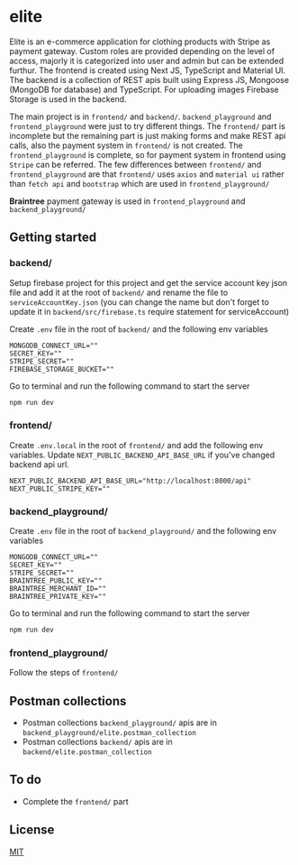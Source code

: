 # elite

Elite is an e-commerce application for clothing products with Stripe as payment gateway. Custom roles are provided depending on the level of access, majorly it is categorized into user and admin but can be extended furthur. The frontend is created using Next JS, TypeScript and Material UI. The backend is a collection of REST apis built using Express JS, Mongoose (MongoDB for database) and TypeScript. For uploading images Firebase Storage is used in the backend.

The main project is in `frontend/` and `backend/`. `backend_playground` and `frontend_playground` were just to try different things. The `frontend/` part is incomplete but the remaining part is just making forms and make REST api calls, also the payment system in `frontend/` is not created. The `frontend_playground` is complete, so for payment system in frontend using `Stripe` can be referred. The few differences between `frontend/` and `frontend_playground` are that `frontend/` uses `axios` and `material ui` rather than `fetch api` and `bootstrap` which are used in `frontend_playground/`

**Braintree** payment gateway is used in `frontend_playground` and `backend_playground/`

## Getting started

### backend/

Setup firebase project for this project and get the service account key json file and add it at the root of `backend/` and rename the file to `serviceAccountKey.json` (you can change the name but don't forget to update it in `backend/src/firebase.ts` require statement for serviceAccount)

Create `.env` file in the root of `backend/` and the following env variables

```.env
MONGODB_CONNECT_URL=""
SECRET_KEY=""
STRIPE_SECRET=""
FIREBASE_STORAGE_BUCKET=""
```

Go to terminal and run the following command to start the server

```bash
npm run dev
```

### frontend/

Create `.env.local` in the root of `frontend/` and add the following env variables. Update `NEXT_PUBLIC_BACKEND_API_BASE_URL` if you've changed backend api url.

```.env
NEXT_PUBLIC_BACKEND_API_BASE_URL="http://localhost:8000/api"
NEXT_PUBLIC_STRIPE_KEY=""
```

### backend_playground/

Create `.env` file in the root of `backend_playground/` and the following env variables

```.env
MONGODB_CONNECT_URL=""
SECRET_KEY=""
STRIPE_SECRET=""
BRAINTREE_PUBLIC_KEY=""
BRAINTREE_MERCHANT_ID=""
BRAINTREE_PRIVATE_KEY=""
```

Go to terminal and run the following command to start the server

```bash
npm run dev
```

### frontend_playground/

Follow the steps of `frontend/`

## Postman collections

- Postman collections `backend_playground/` apis are in `backend_playground/elite.postman_collection`
- Postman collections `backend/` apis are in `backend/elite.postman_collection`

## To do

- Complete the `frontend/` part

## License

[MIT](./LICENSE)
